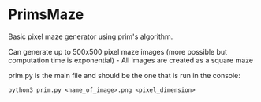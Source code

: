 # PrimsMaze
Basic pixel maze generator using prim's algorithm. 

Can generate up to 500x500 pixel maze images (more possible but computation time is exponential)
    - All images are created as a square maze

prim.py is the main file and should be the one that is run in the console:
```
python3 prim.py <name_of_image>.png <pixel_dimension>
```
